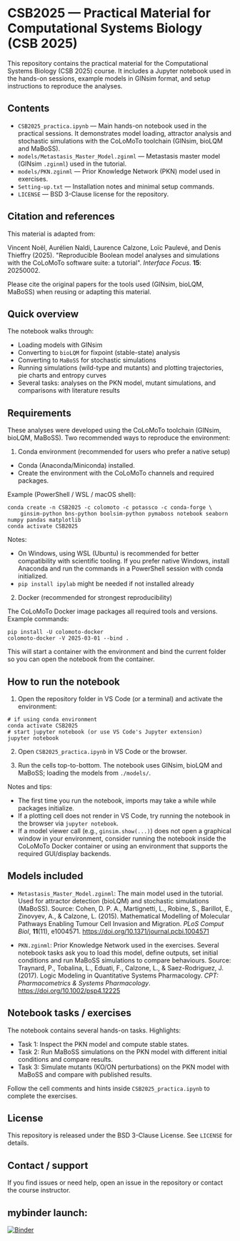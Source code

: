 # CSB2025 — Practical Material for Computational Systems Biology (CSB 2025)

This repository contains the practical material for the Computational Systems Biology (CSB 2025) course. It includes a Jupyter notebook used in the hands-on sessions, example models in GINsim format, and setup instructions to reproduce the analyses.

## Contents

- `CSB2025_practica.ipynb` — Main hands-on notebook used in the practical sessions. It demonstrates model loading, attractor analysis and stochastic simulations with the CoLoMoTo toolchain (GINsim, bioLQM and MaBoSS).
- `models/Metastasis_Master_Model.zginml` — Metastasis master model (GINsim `.zginml`) used in the tutorial.
- `models/PKN.zginml` — Prior Knowledge Network (PKN) model used in exercises.
- `Setting-up.txt` — Installation notes and minimal setup commands.
- `LICENSE` — BSD 3-Clause license for the repository.

## Citation and references

This material is adapted from:

Vincent Noël, Aurélien Naldi, Laurence Calzone, Loïc Paulevé, and Denis Thieffry (2025). "Reproducible Boolean model analyses and simulations with the CoLoMoTo software suite: a tutorial". *Interface Focus*. **15**: 20250002.

Please cite the original papers for the tools used (GINsim, bioLQM, MaBoSS) when reusing or adapting this material.

## Quick overview

The notebook walks through:

- Loading models with GINsim
- Converting to `bioLQM` for fixpoint (stable-state) analysis
- Converting to `MaBoSS` for stochastic simulations
- Running simulations (wild-type and mutants) and plotting trajectories, pie charts and entropy curves
- Several tasks: analyses on the PKN model, mutant simulations, and comparisons with literature results

## Requirements

These analyses were developed using the CoLoMoTo toolchain (GINsim, bioLQM, MaBoSS). Two recommended ways to reproduce the environment:

1) Conda environment (recommended for users who prefer a native setup)

 - Conda (Anaconda/Miniconda) installed.
 - Create the environment with the CoLoMoTo channels and required packages.

Example (PowerShell / WSL / macOS shell):

```pwsh
conda create -n CSB2025 -c colomoto -c potassco -c conda-forge \
	ginsim-python bns-python boolsim-python pymaboss notebook seaborn numpy pandas matplotlib
conda activate CSB2025
```

Notes:
- On Windows, using WSL (Ubuntu) is recommended for better compatibility with scientific tooling. If you prefer native Windows, install Anaconda and run the commands in a PowerShell session with conda initialized.
- `pip install ipylab` might be needed if not installed already


2) Docker (recommended for strongest reproducibility)

The CoLoMoTo Docker image packages all required tools and versions. Example commands:

```pwsh
pip install -U colomoto-docker
colomoto-docker -V 2025-03-01 --bind .
```

This will start a container with the environment and bind the current folder so you can open the notebook from the container.

## How to run the notebook

1. Open the repository folder in VS Code (or a terminal) and activate the environment:

```pwsh
# if using conda environment
conda activate CSB2025
# start jupyter notebook (or use VS Code's Jupyter extension)
jupyter notebook
```

2. Open `CSB2025_practica.ipynb` in VS Code or the browser.

3. Run the cells top-to-bottom. The notebook uses GINsim, bioLQM and MaBoSS; loading the models from `./models/`.

Notes and tips:
- The first time you run the notebook, imports may take a while while packages initialize.
- If a plotting cell does not render in VS Code, try running the notebook in the browser via `jupyter notebook`.
- If a model viewer call (e.g., `ginsim.show(...)`) does not open a graphical window in your environment, consider running the notebook inside the CoLoMoTo Docker container or using an environment that supports the required GUI/display backends.

## Models included

- `Metastasis_Master_Model.zginml`: The main model used in the tutorial. Used for attractor detection (bioLQM) and stochastic simulations (MaBoSS). Source: Cohen, D. P. A., Martignetti, L., Robine, S., Barillot, E., Zinovyev, A., & Calzone, L. (2015). Mathematical Modelling of Molecular Pathways Enabling Tumour Cell Invasion and Migration. *PLoS Comput Biol*, **11**(11), e1004571. https://doi.org/10.1371/journal.pcbi.1004571

- `PKN.zginml`: Prior Knowledge Network used in the exercises. Several notebook tasks ask you to load this model, define outputs, set initial conditions and run MaBoSS simulations to compare behaviours. Source: Traynard, P., Tobalina, L., Eduati, F., Calzone, L., & Saez-Rodriguez, J. (2017). Logic Modeling in Quantitative Systems Pharmacology. *CPT: Pharmacometrics & Systems Pharmacology*. https://doi.org/10.1002/psp4.12225


## Notebook tasks / exercises

The notebook contains several hands-on tasks. Highlights:

- Task 1: Inspect the PKN model and compute stable states.
- Task 2: Run MaBoSS simulations on the PKN model with different initial conditions and compare results.
- Task 3: Simulate mutants (KO/ON perturbations) on the PKN model with MaBoSS and compare with published results.

Follow the cell comments and hints inside `CSB2025_practica.ipynb` to complete the exercises.


## License

This repository is released under the BSD 3-Clause License. See `LICENSE` for details.

## Contact / support

If you find issues or need help, open an issue in the repository or contact the course instructor.

## mybinder launch:
[![Binder](https://mybinder.org/badge_logo.svg)](https://mybinder.org/v2/gh/ArnauMontagud/CSB2025/HEAD?urlpath=%2Fdoc%2Ftree%2FCSB2025_practica.ipynb)
